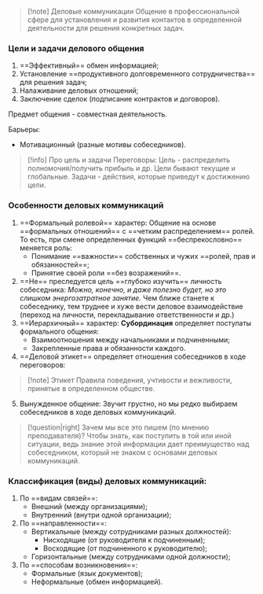 >[!note] Деловые коммуникации
>Общение в профессиональной сфере для установления и развития контактов в определенной деятельности для решения конкретных задач.

### Цели и задачи делового общения
1. ==Эффективный== обмен информацией;
2. Установление ==продуктивного долговременного сотрудничества== для решения задач;
3. Налаживание деловых отношений;
4. Заключение сделок (подписание контрактов и договоров).

Предмет общения - совместная деятельность.

Барьеры:
+ Мотивационный (разные мотивы собеседников).

>[!info] Про цель и задачи
> Переговоры:
> Цель - распределить полномочия/получить прибыль и др.
> Цели бывают текущие и глобальные.
> Задачи - действия, которые приведут к достижению цели.

### Особенности деловых коммуникаций
1. ==Формальный ролевой== характер:
	Общение на основе ==формальных отношений== с ==четким распределением== ролей.
	То есть, при смене определенных функций ==беспрекословно== меняется роль:
	+ Понимание ==важности== собственных и чужих ==ролей, прав и обязанностей==;
	+ Принятие своей роли ==без возражений==.
2. ==Не== преследуется цель ==глубоко изучить== личность собеседника:
	*Можно, конечно, и даже полезно будет, но это слишком энергозатратное занятие.*
	Чем ближе станете к собеседнику, тем труднее и хуже вести деловое взаимодействие (переход на личности, перекладывание ответственности и др.)
3. ==Иерархичный== характер:
	**Субординация** определяет постулаты формального общения:
	+ Взаимоотношения между начальниками и подчиненными;
	+ Закрепленные права и обязанности каждого.
4. ==Деловой этикет== определяет отношения собеседников в ходе переговоров:
>[!note] Этикет
>Правила поведения, учтивости и вежливости, принятые в определенном обществе.
	
5. Вынужденное общение:
	Звучит грустно, но мы редко выбираем собеседников в ходе деловых коммуникаций.
> [!question|right] Зачем мы все это пишем (по мнению преподавателя)?
> Чтобы знать, как поступить в той или иной ситуации, ведь знание этой информации дает преимущество над собеседником, который не знаком с основами деловых коммуникаций.

### Классификация (виды) деловых коммуникаций:
1. По ==видам связей==:
	+ Внешний (между организациями);
	+ Внутренний (внутри одной организации);
2. По ==направленности==:
	+ Вертикальные (между сотрудниками разных должностей):
		+ Нисходящие (от руководителя к подчиненным);
		+ Восходящие (от подчиненного к руководителю);
	+ Горизонтальные (между сотрудниками одной должности);
3. По ==способам возникновения==:
	+ Формальные (язык документов);
	+ Неформальные (обмен информацией).